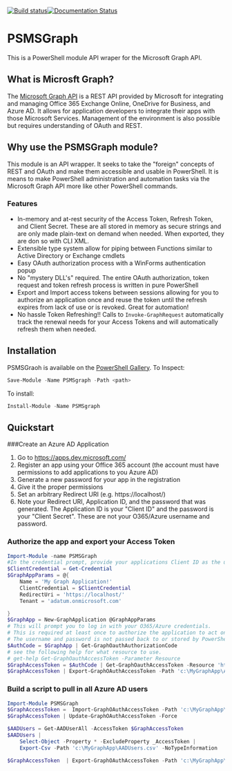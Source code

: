[![Build status](https://ci.appveyor.com/api/projects/status/3vamqyscyp0yddof/branch/master?svg=true)](https://ci.appveyor.com/project/markekraus/psmsgraph/branch/master)[![Documentation Status](https://readthedocs.org/projects/psmsgraph/badge/?version=latest)](http://psmsgraph.readthedocs.io/en/latest/?badge=latest)
# PSMSGraph
This is a PowerShell module API wraper for the Microsoft Graph API. 

## What is Microsft Graph?

The [Microsoft Graph API](https://graph.microsoft.io/) is a REST API provided by Microsoft for integrating and managing Office 365 Exchange Online, OneDrive for Business, and Azure AD. It allows for application developers to integrate their apps with those Microsoft Services. Management of the environment is also possible but requires understanding of OAuth and REST.

## Why use the PSMSGraph module?

This module is an API wrapper. It seeks to take the "foreign" concepts of REST and OAuth and make them accessible and usable in PowerShell. It is means to make PowerShell administration and automation tasks via the Microsoft Graph API more like other PowerShell commands.

### Features

* In-memory and at-rest security of the Access Token, Refresh Token, and Client Secret. These are all stored in memory as secure strings and are only made plain-text on demand when needed. When exported, they are don so with CLI XML.
* Extensible type system allow for piping between Functions similar to Active Directory or Exchange cmdlets
* Easy OAuth authorization process with a WinForms authentication popup
* No "mystery DLL's" required. The entire OAuth authorization, token request and token refresh process is written in pure PowerShell
* Export and Import access tokens between sessions allowing for you to authorize an application once and reuse the token until the refresh expires from lack of use or is revoked. Great for automation!
* No hassle Token Refreshing!! Calls to ```Invoke-GraphRequest``` automatically track the renewal needs for your Access Tokens and will automatically refresh them when needed.

## Installation
PSMSGraoh is available on the [PowerShell Gallery](https://www.powershellgallery.com/packages/psmsgraph/). 
To Inspect:
```powershell
Save-Module -Name PSMSgraph -Path <path> 
```
To install:
```powershell
Install-Module -Name PSMSgraph 
```

## Quickstart

###Create an Azure AD Application
 1. Go to https://apps.dev.microsoft.com/
 2. Register an app using your Office 365 account (the account must have permissions to add applications to you Azure AD)
 3. Generate a new password for your app in the registration
 4. Give it the proper permissions
 5. Set an arbitrary Redirect URI (e.g. https://localhost/)
 5. Note your Redirect URI, Application ID, and the password that was generated. The Application ID is your "Client ID" and the password is your "Client Secret". These are not your O365/Azure username and password.

### Authorize the app and export your Access Token
```powershell
Import-Module -name PSMSGraph
#In the credential prompt, provide your applications Client ID as the username and Client Secret as the password
$ClientCredential = Get-Credential
$GraphAppParams = @{
    Name = 'My Graph Application!'
    ClientCredential = $ClientCredential
    RedirectUri = 'https://localhost/'
    Tenant = 'adatum.onmicrosoft.com'

}
$GraphApp = New-GraphApplication @GraphAppParams
# This will prompt you to log in with your O365/Azure credentials. 
# This is required at least once to authorize the application to act on behalf of your account
# The username and password is not passed back to or stored by PowerShell.
$AuthCode = $GraphApp | Get-GraphOauthAuthorizationCode 
# see the following help for what resource to use. 
# get-help Get-GraphOauthAccessToken -Parameter Resource
$GraphAccessToken = $AuthCode | Get-GraphOauthAccessToken -Resource 'https://graph.windows.net'
$GraphAccessToken | Export-GraphOAuthAccessToken -Path 'c:\MyGraphApp\AccessToken.XML'
```

### Build a script to pull in all Azure AD users
```powershell
Import-Module PSMSGraph
$GraphAccessToken =  Import-GraphOAuthAccessToken -Path 'c:\MyGraphApp\AccessToken.XML'
$GraphAccessToken | Update-GraphOAuthAccessToken -Force

$AADUsers = Get-AADUserAll -AccessToken $GraphAccessToken
$AADUsers | 
    Select-Object -Property * -ExcludeProperty _AccessToken | 
    Export-Csv -Path 'c:\MyGraphApp\AADUsers.csv' -NoTypeInformation

$GraphAccessToken  | Export-GraphOAuthAccessToken -Path 'c:\MyGraphApp\AccessToken.XML'
```
